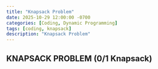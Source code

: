 ```yaml
---
title: "Knapsack Problem"
date: 2025-10-29 12:00:00 -0700
categories: [Coding, Dynamic Programming]
tags: [coding, knapsack]
description: "Knapsack Problem"
---
```


## KNAPSACK PROBLEM (0/1 Knapsack)
